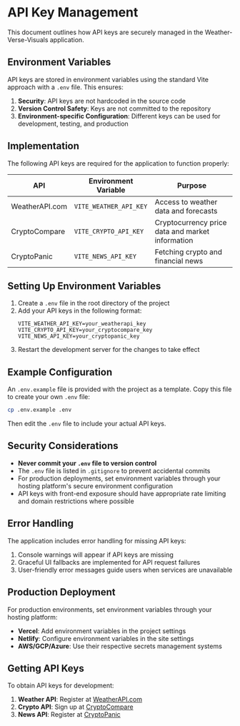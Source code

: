 # API Key Management

This document outlines how API keys are securely managed in the Weather-Verse-Visuals application.

## Environment Variables

API keys are stored in environment variables using the standard Vite approach with a `.env` file. This ensures:

1. **Security**: API keys are not hardcoded in the source code
2. **Version Control Safety**: Keys are not committed to the repository
3. **Environment-specific Configuration**: Different keys can be used for development, testing, and production

## Implementation

The following API keys are required for the application to function properly:

| API | Environment Variable | Purpose |
|-----|---------------------|---------|
| WeatherAPI.com | `VITE_WEATHER_API_KEY` | Access to weather data and forecasts |
| CryptoCompare | `VITE_CRYPTO_API_KEY` | Cryptocurrency price data and market information |
| CryptoPanic | `VITE_NEWS_API_KEY` | Fetching crypto and financial news |

## Setting Up Environment Variables

1. Create a `.env` file in the root directory of the project
2. Add your API keys in the following format:
   ```
   VITE_WEATHER_API_KEY=your_weatherapi_key
   VITE_CRYPTO_API_KEY=your_cryptocompare_key
   VITE_NEWS_API_KEY=your_cryptopanic_key
   ```
3. Restart the development server for the changes to take effect

## Example Configuration

An `.env.example` file is provided with the project as a template. Copy this file to create your own `.env` file:

```bash
cp .env.example .env
```

Then edit the `.env` file to include your actual API keys.

## Security Considerations

- **Never commit your `.env` file to version control**
- The `.env` file is listed in `.gitignore` to prevent accidental commits
- For production deployments, set environment variables through your hosting platform's secure environment configuration
- API keys with front-end exposure should have appropriate rate limiting and domain restrictions where possible

## Error Handling

The application includes error handling for missing API keys:

1. Console warnings will appear if API keys are missing
2. Graceful UI fallbacks are implemented for API request failures
3. User-friendly error messages guide users when services are unavailable

## Production Deployment

For production environments, set environment variables through your hosting platform:

- **Vercel**: Add environment variables in the project settings
- **Netlify**: Configure environment variables in the site settings
- **AWS/GCP/Azure**: Use their respective secrets management systems

## Getting API Keys

To obtain API keys for development:

1. **Weather API**: Register at [WeatherAPI.com](https://www.weatherapi.com/)
2. **Crypto API**: Sign up at [CryptoCompare](https://min-api.cryptocompare.com/)
3. **News API**: Register at [CryptoPanic](https://cryptopanic.com/developers/api/) 